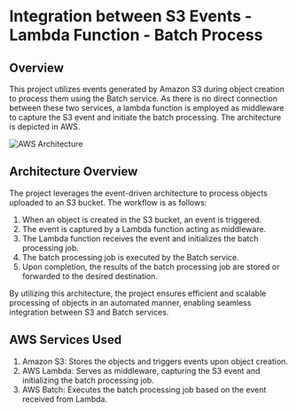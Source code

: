 
# Integration between S3 Events - Lambda Function - Batch Process

## Overview
This project utilizes events generated by Amazon S3 during object creation to process them using the Batch service. As there is no direct connection between these two services, a lambda function is employed as middleware to capture the S3 event and initiate the batch processing. The architecture is depicted in AWS.  

![AWS Architecture](https://drive.google.com/file/d/1rquJNYYKr9DqSnXZ-gvcaRgv8jfJoBsA/view?usp=sharing)


## Architecture Overview

The project leverages the event-driven architecture to process objects uploaded to an S3 bucket. The workflow is as follows:

1. When an object is created in the S3 bucket, an event is triggered.
2. The event is captured by a Lambda function acting as middleware.
3. The Lambda function receives the event and initializes the batch processing job.
4. The batch processing job is executed by the Batch service.
5. Upon completion, the results of the batch processing job are stored or forwarded to the desired destination.  

By utilizing this architecture, the project ensures efficient and scalable processing of objects in an automated manner, enabling seamless integration between S3 and Batch services.

## AWS Services Used

1. Amazon S3: Stores the objects and triggers events upon object creation.
2. AWS Lambda: Serves as middleware, capturing the S3 event and initializing the batch processing job.
3. AWS Batch: Executes the batch processing job based on the event received from Lambda.
